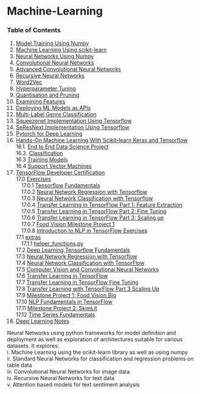 # Machine-Learning

### **Table of Contents**
1. [Model Training Using Numpy](https://github.com/PratikSangh/Machine-Learning/tree/main/Model%20Training%20Using%20Numpy)
2. [Machine Learning Using scikit-learn](https://github.com/PratikSangh/Machine-Learning/tree/main/Machine%20Learning%20Using%20scikit-learn)
3. [Neural Networks Using Numpy](https://github.com/PratikSangh/Machine-Learning/tree/main/Neural%20Networks%20Using%20Numpy)
4. [Convolutional Neural Networks](https://github.com/PratikSangh/Machine-Learning/tree/main/Convolutional%20Neural%20Networks)
5. [Advanced Convolutional Neural Networks](https://github.com/PratikSangh/Machine-Learning/tree/main/Advanced%20Convolutional%20Neural%20Networks)
6. [Recursive Neural Networks](https://github.com/PratikSangh/Machine-Learning/tree/main/Recursive%20Neural%20Networks)
7. [Word2Vec](https://github.com/PratikSangh/Machine-Learning/tree/main/Word2Vec)
8. [Hyperparameter Tuning](https://github.com/PratikSangh/Machine-Learning/tree/main/Hyperparameter%20Tuning)
9. [Quantisation and Pruning](https://github.com/PratikSangh/Machine-Learning/tree/main/Quantisation%20and%20Pruning)
10. [Examining Features](https://github.com/PratikSangh/Machine-Learning/tree/main/Examining%20Features)
11. [Deploying ML Models as APIs](https://github.com/PratikSangh/Machine-Learning/tree/main/Deploying%20ML%20Models%20as%20APIs)
12. [Multi-Label Genre Classification](https://github.com/PratikSangh/Machine-Learning/tree/main/Multi-Label%20Genre%20Classification)
13. [Squeezenet Implementation Using Tensorflow](https://github.com/PratikSangh/Machine-Learning/tree/main/13.%20Squeezenet%20Implementation%20Using%20Tensorflow)
14. [SeResNext Implementation Using Tensorflow](https://github.com/PratikSangh/Machine-Learning/tree/main/14.%20SeResNext%20Implementation%20Using%20Tensorflow)
15. [Pytorch for Deep Learning](https://github.com/Pratik-Sanghavi/Machine-Learning/tree/main/15.%20PyTorch%20for%20Deep%20Learning)
16. [Hands-On Machine Learning With Scikit-learn Keras and Tensorflow](https://github.com/Pratik-Sanghavi/Machine-Learning/tree/main/16.%20Hands-On%20Machine%20Learning%20With%20Scikit-learn%20Keras%20and%20Tensorflow)<br>
  16.1. [End to End Data Science Project](https://github.com/Pratik-Sanghavi/Machine-Learning/blob/main/16.%20Hands-On%20Machine%20Learning%20With%20Scikit-learn%20Keras%20and%20Tensorflow/2.%20End_to_End_Data_Science_Project.ipynb)<br>
  16.2. [Classification](https://github.com/Pratik-Sanghavi/Machine-Learning/blob/main/16.%20Hands-On%20Machine%20Learning%20With%20Scikit-learn%20Keras%20and%20Tensorflow/3.%20Classification.ipynb)<br>
  16.3 [Training Models](https://github.com/Pratik-Sanghavi/Machine-Learning/blob/main/16.%20Hands-On%20Machine%20Learning%20With%20Scikit-learn%20Keras%20and%20Tensorflow/4.%20Training_Models.ipynb)<br>
  16.4 [Support Vector Machines](https://github.com/Pratik-Sanghavi/Machine-Learning/blob/main/16.%20Hands-On%20Machine%20Learning%20With%20Scikit-learn%20Keras%20and%20Tensorflow/5.%20Support%20Vector%20Machines.ipynb)
17. [TensorFlow Developer Certification](https://github.com/Pratik-Sanghavi/Machine-Learning/tree/main/17.%20Tensorflow%20Developer%20Certification%20Notes)<br>
  17.0 [Exercises](https://github.com/Pratik-Sanghavi/Machine-Learning/tree/main/17.%20Tensorflow%20Developer%20Certification%20Notes/Exercises)<br>
    &emsp;17.0.1 [Tensorflow Fundamentals](https://github.com/Pratik-Sanghavi/Machine-Learning/blob/main/17.%20Tensorflow%20Developer%20Certification%20Notes/Exercises/00_Tensorflow_Fundamentals_Exercises.ipynb)<br>
    &emsp;17.0.2 [Neural Network Regression with Tensorflow](https://github.com/Pratik-Sanghavi/Machine-Learning/blob/main/17.%20Tensorflow%20Developer%20Certification%20Notes/Exercises/01_Neural_Network_Regression_with_Tensorflow_Exercises.ipynb)<br>
    &emsp;17.0.3 [Neural Network Classification with Tensorflow](https://github.com/Pratik-Sanghavi/Machine-Learning/blob/main/17.%20Tensorflow%20Developer%20Certification%20Notes/Exercises/02_Neural_Network_Classification_with_Tensorflow_Exercises.ipynb)<br>
    &emsp;17.0.4 [Transfer Learning in TensorFlow Part 1: Feature Extraction](https://github.com/Pratik-Sanghavi/Machine-Learning/blob/main/17.%20Tensorflow%20Developer%20Certification%20Notes/Exercises/04_Transfer_Learning_in_TensorFlow_Part_1-Feature_Extraction_Exercises.ipynb)<br>
    &emsp;17.0.5 [Transfer Learning in TensorFlow Part 2: Fine Tuning](https://github.com/Pratik-Sanghavi/Machine-Learning/blob/main/17.%20Tensorflow%20Developer%20Certification%20Notes/Exercises/05_Transfer_Learning_in_TensorFlow_Part_2_Fine_Tuning_Exercises.ipynb)<br>
    &emsp;17.0.6 [Transfer Learning in TensorFlow Part 3: Scaling up](https://github.com/Pratik-Sanghavi/Machine-Learning/blob/main/17.%20Tensorflow%20Developer%20Certification%20Notes/Exercises/06_Transfer_Learning_in_TensorFlow_Part_3_Scaling_up.ipynb)<br>
    &emsp;17.0.7 [Food Vision Milestone Project 1](https://github.com/Pratik-Sanghavi/Machine-Learning/blob/main/17.%20Tensorflow%20Developer%20Certification%20Notes/Exercises/07_Food_Vision_Milestone_Project_1.ipynb)<br>
    &emsp;17.0.8 [Introduction to NLP in TensorFlow Exercises](https://github.com/Pratik-Sanghavi/Machine-Learning/blob/main/17.%20Tensorflow%20Developer%20Certification%20Notes/Exercises/08_Introduction_to_NLP_in_TensorFlow_Exercises.ipynb)<br>
  17.1 [extras](https://github.com/Pratik-Sanghavi/Machine-Learning/tree/main/17.%20Tensorflow%20Developer%20Certification%20Notes/extras)<br>
    &emsp;17.1.1 [helper_functions.py](https://github.com/Pratik-Sanghavi/Machine-Learning/blob/main/17.%20Tensorflow%20Developer%20Certification%20Notes/extras/helper_functions.py)<br>
  17.2 [Deep Learning Tensorflow Fundamentals](https://github.com/Pratik-Sanghavi/Machine-Learning/blob/main/17.%20Tensorflow%20Developer%20Certification%20Notes/01_Deep_Learning_Tensorflow_Fundamentals.ipynb)<br>
  17.3 [Neural Network Regression with Tensorflow](https://github.com/Pratik-Sanghavi/Machine-Learning/blob/main/17.%20Tensorflow%20Developer%20Certification%20Notes/02_Neural_Network_Regression_with_Tensorflow.ipynb)<br>
  17.4 [Neural Network Classification with TensorFlow](https://github.com/Pratik-Sanghavi/Machine-Learning/blob/main/17.%20Tensorflow%20Developer%20Certification%20Notes/03_Neural_network_Classification_with_TensorFlow.ipynb)<br>
  17.5 [Computer Vision and Convolutional Neural Networks](https://github.com/Pratik-Sanghavi/Machine-Learning/blob/main/17.%20Tensorflow%20Developer%20Certification%20Notes/04_Computer_Vision_and_Convolutional_Neural_Networks.ipynb)<br>
  17.6 [Transfer Learning in TensorFlow](https://github.com/Pratik-Sanghavi/Machine-Learning/blob/main/17.%20Tensorflow%20Developer%20Certification%20Notes/05_Transfer_Learning_in_TensorFlow.ipynb)<br>
  17.7 [Transfer Learning in TensorFlow Fine Tuning](https://github.com/Pratik-Sanghavi/Machine-Learning/blob/main/17.%20Tensorflow%20Developer%20Certification%20Notes/06_Transfer_Learning_in_TensorFlow_Fine_Tuning.ipynb)<br>
  17.8 [Transfer Learning with TensorFlow Part 3 Scaling Up](https://github.com/Pratik-Sanghavi/Machine-Learning/blob/main/17.%20Tensorflow%20Developer%20Certification%20Notes/07_Transfer_Learning_with_TensorFlow_Part_3_Scaling_Up.ipynb)<br>
  17.9 [Milestone Project 1: Food Vision Big](https://github.com/Pratik-Sanghavi/Machine-Learning/blob/main/17.%20Tensorflow%20Developer%20Certification%20Notes/08_Milestone_Project_1_Food_Vision_Big.ipynb)<br>
  17.10 [NLP Fundamentals in TensorFlow](https://github.com/Pratik-Sanghavi/Machine-Learning/blob/main/17.%20Tensorflow%20Developer%20Certification%20Notes/09_NLP_Fundamentals_in_TensorFlow.ipynb)<br>
  17.11 [Milestone Project 2: SkimLit](https://github.com/Pratik-Sanghavi/Machine-Learning/blob/main/17.%20Tensorflow%20Developer%20Certification%20Notes/10_Milestone_Project_2_SkimLit.ipynb)<br>
  17.12 [Time Series Fundamentals](https://github.com/Pratik-Sanghavi/Machine-Learning/blob/main/17.%20Tensorflow%20Developer%20Certification%20Notes/11_Time_Series_Fundamentals.ipynb)<br>
18. [Deep Learning Notes](
https://github.com/Pratik-Sanghavi/Machine-Learning/tree/main/Deep%20Learning%20Notes)

Neural Networks using python frameworks for model definition and deployment as well as exploration of architectures suitable for various datasets. It explores:<br>
i. Machine Learning using the scikit-learn library as well as using numpy<br>
ii. Standard Neural Networks for classification and regression problems on table data<br>
iii. Convolutional Neural Networks for image data<br>
iv. Recursive Neural Networks for text data<br>
v. Attention based models for text sentiment analysis
